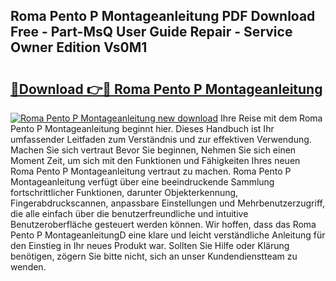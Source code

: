 ## Roma Pento P Montageanleitung PDF Download Free - Part-MsQ User Guide Repair - Service Owner Edition Vs0M1

# <h2><a href="http://df77da.blite.top/?on=Roma+Pento+P+Montageanleitung">🔗Download 👉🔴 Roma Pento P Montageanleitung</a></h2>

[![Roma Pento P Montageanleitung new download](https://i.imgur.com/lujVjoI.png)](http://df77da.blite.top/?on=Roma+Pento+P+Montageanleitung)
Ihre Reise mit dem Roma Pento P Montageanleitung beginnt hier. Dieses Handbuch ist Ihr umfassender Leitfaden zum Verständnis und zur effektiven Verwendung. Machen Sie sich vertraut Bevor Sie beginnen, Nehmen Sie sich einen Moment Zeit, um sich mit den Funktionen und Fähigkeiten Ihres neuen Roma Pento P Montageanleitung vertraut zu machen. Roma Pento P Montageanleitung verfügt über eine beeindruckende Sammlung fortschrittlicher Funktionen, darunter Objekterkennung, Fingerabdruckscannen, anpassbare Einstellungen und Mehrbenutzerzugriff, die alle einfach über die benutzerfreundliche und intuitive Benutzeroberfläche gesteuert werden können. Wir hoffen, dass das Roma Pento P MontageanleitungD eine klare und leicht verständliche Anleitung für den Einstieg in Ihr neues Produkt war. Sollten Sie Hilfe oder Klärung benötigen, zögern Sie bitte nicht, sich an unser Kundendienstteam zu wenden.
